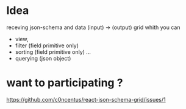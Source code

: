 # Idea

receving json-schema and data (input) -> (output) grid whith you can 

- view, 
- filter (field primitive only)
- sorting (field primitive only) ...
- querying  (json object)


# want to participating ?

https://github.com/c0ncentus/react-json-schema-grid/issues/1